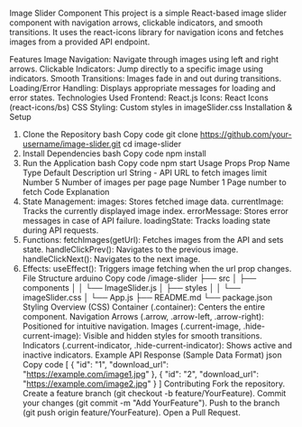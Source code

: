 Image Slider Component
This project is a simple React-based image slider component with navigation arrows, clickable indicators, and smooth transitions. It uses the react-icons library for navigation icons and fetches images from a provided API endpoint.

Features
Image Navigation: Navigate through images using left and right arrows.
Clickable Indicators: Jump directly to a specific image using indicators.
Smooth Transitions: Images fade in and out during transitions.
Loading/Error Handling: Displays appropriate messages for loading and error states.
Technologies Used
Frontend: React.js
Icons: React Icons (react-icons/bs)
CSS Styling: Custom styles in imageSlider.css
Installation & Setup
1. Clone the Repository
bash
Copy code
git clone https://github.com/your-username/image-slider.git
cd image-slider
2. Install Dependencies
bash
Copy code
npm install
3. Run the Application
bash
Copy code
npm start
Usage
Props
Prop Name	Type	Default	Description
url	String	-	API URL to fetch images
limit	Number	5	Number of images per page
page	Number	1	Page number to fetch
Code Explanation
1. State Management:
images: Stores fetched image data.
currentImage: Tracks the currently displayed image index.
errorMessage: Stores error messages in case of API failure.
loadingState: Tracks loading state during API requests.
2. Functions:
fetchImages(getUrl): Fetches images from the API and sets state.
handleClickPrev(): Navigates to the previous image.
handleClickNext(): Navigates to the next image.
3. Effects:
useEffect(): Triggers image fetching when the url prop changes.
File Structure
arduino
Copy code
/image-slider
  ├── src
  │   ├── components
  │   │   └── ImageSlider.js
  │   ├── styles
  │   │   └── imageSlider.css
  │   └── App.js
  ├── README.md
  └── package.json
Styling Overview (CSS)
Container (.container): Centers the entire component.
Navigation Arrows (.arrow, .arrow-left, .arrow-right): Positioned for intuitive navigation.
Images (.current-image, .hide-current-image): Visible and hidden styles for smooth transitions.
Indicators (.current-indicator, .hide-current-indicator): Shows active and inactive indicators.
Example API Response (Sample Data Format)
json
Copy code
[
  {
    "id": "1",
    "download_url": "https://example.com/image1.jpg"
  },
  {
    "id": "2",
    "download_url": "https://example.com/image2.jpg"
  }
]
Contributing
Fork the repository.
Create a feature branch (git checkout -b feature/YourFeature).
Commit your changes (git commit -m "Add YourFeature").
Push to the branch (git push origin feature/YourFeature).
Open a Pull Request.